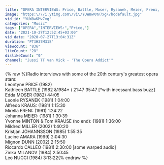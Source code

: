 ```yaml
---
title: "OPERA INTERVIEWS: Price, Battle, Moser, Rysanek, Meier, Freni, Kraus,  Amara, Milanov, Nucci, etc."
image: "https:\/\/i.ytimg.com\/vi\/YUW8wKMv7xg\/hqdefault.jpg"
vid_id: "YUW8wKMv7xg"
categories: "Music"
tags: ["OPERA","INTERVIEWS:","Price,"]
date: "2021-10-27T12:52:45+03:00"
vid_date: "2020-07-27T13:04:31Z"
duration: "PT3H37M31S"
viewcount: "836"
likeCount: "28"
dislikeCount: "0"
channel: "Jussi TT van Vick - 'The Opera Addict'"
---
```

{% raw %}Radio interviews with some of the 20th century's greatest opera stars:<br />  Leontyne PRICE (1982)<br />  Kathleen BATTLE (1982 &amp;1984* )  21:47  35:47 [*with incessant bass buzz]<br />  Edda MOSER (1982) 44:05<br />  Leonie RYSANEK (1981) 1:04:00<br />  Alfredo KRAUS: (1981) 1:15:30<br />  Mirella FRENI: (1981)  1:24:22<br />  Johanna MEIER: (1981) 1:30:39<br />  Yvonne MINTON &amp; Tom KRAUSE (no end):  (1981) 1:36:00<br />  Mildred MILLER (2002) 1:40:20<br />  Kristján JÓHANNSSON  (1985) 1:55:35<br />  Lucine AMARA (1999) 2:04:30<br />  Mignon DUNN (2002) 2:15:50 <br />  Riccardo CALLEO (1981)  2:30:00  [some warped audio]<br />  Zinka MILANOV (1984) 2:50:45<br />  Leo NUCCI (1984) 3:13:22{% endraw %}
